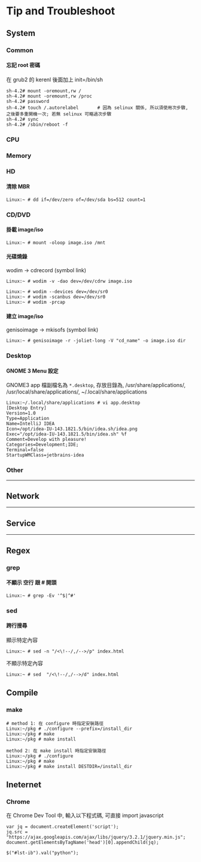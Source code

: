 # Tip and Troubleshoot

## System

### Common

#### 忘記 root 密碼

在 grub2 的 kerenl 後面加上 init=/bin/sh

```
sh-4.2# mount -oremount,rw /
sh-4.2# mount -oremount,rw /proc
sh-4.2# password
sh-4.2# touch /.autorelabel       # 因為 selinux 關係, 所以須使用次步驟, 之後要多重開機一次; 若無 selinux 可略過次步驟
sh-4.2# sync
sh-4.2# /sbin/reboot -f
```

### CPU

### Memory

### HD


#### 清除 MBR

```
Linux:~ # dd if=/dev/zero of=/dev/sda bs=512 count=1
```

### CD/DVD

#### 掛載 image/iso

```
Linux:~ # mount -oloop image.iso /mnt
```

#### 光碟燒錄

wodim -> cdrecord (symbol link)

```
Linux:~ # wodim -v -dao dev=/dev/cdrw image.iso

Linux:~ # wodim --devices dev=/dev/sr0
Linux:~ # wodim -scanbus dev=/dev/sr0
Linux:~ # wodim -prcap
```

#### 建立 image/iso

genisoimage -> mkisofs (symbol  link)

```
Linux:~ # genisoimage -r -joliet-long -V "cd_name" -o image.iso dir
```

### Desktop


#### GNOME 3 Menu 設定

GNOME3 app 檔副檔名為 `*.desktop`, 存放目錄為, /usr/share/applications/, /usr/local/share/applications/, ~/.local/share/applications

```
Linux:~/.local/share/applications # vi app.desktop
[Desktop Entry]
Version=1.0
Type=Application
Name=IntelliJ IDEA
Icon=/opt/idea-IU-143.1821.5/bin/idea.sh/idea.png
Exec="/opt/idea-IU-143.1821.5/bin/idea.sh" %f
Comment=Develop with pleasure!
Categories=Development;IDE;
Terminal=false
StartupWMClass=jetbrains-idea
```

### Other

----

## Network

----

## Service


----

## Regex

### grep

#### 不顯示 空行 跟 \# 開頭

```
Linux:~ # grep -Ev '^$|^#'
```

### sed


#### 跨行搜尋

顯示特定內容

```
Linux:~ # sed -n "/<\!--/,/-->/p" index.html
```

不顯示特定內容

```
Linux:~ # sed  "/<\!--/,/-->/d" index.html
```

## Compile


### make

```
# method 1: 在 configure 時指定安裝路徑
Linux:~/pkg # ./configure --prefix=/install_dir
Linux:~/pkg # make
Linux:~/pkg # make install

method 2: 在 make install 時指定安裝路徑
Linux:~/pkg # ./configure
Linux:~/pkg # make
Linux:~/pkg # make install DESTDIR=/install_dir
```


## Ineternet


### Chrome

在 Chrome Dev Tool 中, 輸入以下程式碼, 可直接 import javascript

```
var jq = document.createElement('script');
jq.src = "https://ajax.googleapis.com/ajax/libs/jquery/3.2.1/jquery.min.js";
document.getElementsByTagName('head')[0].appendChild(jq);

$("#lst-ib").val("python");
```


